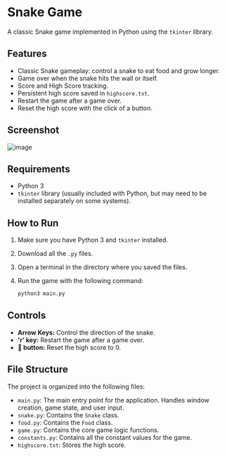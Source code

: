 # Snake Game

A classic Snake game implemented in Python using the `tkinter` library.

## Features

- Classic Snake gameplay: control a snake to eat food and grow longer.
- Game over when the snake hits the wall or itself.
- Score and High Score tracking.
- Persistent high score saved in `highscore.txt`.
- Restart the game after a game over.
- Reset the high score with the click of a button.

## Screenshot

![image](https://github.com/user-attachments/assets/15238a6b-1a5c-42e6-9386-311358c31b3a)


## Requirements

- Python 3
- `tkinter` library (usually included with Python, but may need to be installed separately on some systems).

## How to Run

1.  Make sure you have Python 3 and `tkinter` installed.
2.  Download all the `.py` files.
3.  Open a terminal in the directory where you saved the files.
4.  Run the game with the following command:

    ```bash
    python3 main.py
    ```

## Controls

-   **Arrow Keys:** Control the direction of the snake.
-   **'r' key:** Restart the game after a game over.
-   **🔄 button:** Reset the high score to 0.

## File Structure

The project is organized into the following files:

-   `main.py`: The main entry point for the application. Handles window creation, game state, and user input.
-   `snake.py`: Contains the `Snake` class.
-   `food.py`: Contains the `Food` class.
-   `game.py`: Contains the core game logic functions.
-   `constants.py`: Contains all the constant values for the game.
-   `highscore.txt`: Stores the high score.

